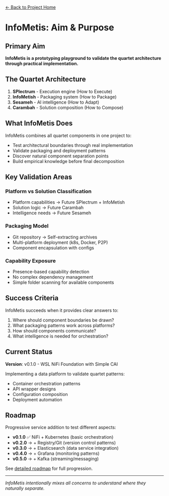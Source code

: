 [← Back to Project Home](../README.md)

# InfoMetis: Aim & Purpose

## Primary Aim

**InfoMetis is a prototyping playground to validate the quartet architecture through practical implementation.**

## The Quartet Architecture

1. **SPlectrum** - Execution engine (How to Execute)
2. **InfoMetish** - Packaging system (How to Package) 
3. **Sesameh** - AI intelligence (How to Adapt)
4. **Carambah** - Solution composition (How to Compose)

## What InfoMetis Does

InfoMetis combines all quartet components in one project to:
- Test architectural boundaries through real implementation
- Validate packaging and deployment patterns
- Discover natural component separation points
- Build empirical knowledge before final decomposition

## Key Validation Areas

### Platform vs Solution Classification
- Platform capabilities → Future SPlectrum + InfoMetish
- Solution logic → Future Carambah
- Intelligence needs → Future Sesameh

### Packaging Model
- Git repository → Self-extracting archives
- Multi-platform deployment (k8s, Docker, P2P)
- Component encapsulation with configs

### Capability Exposure
- Presence-based capability detection
- No complex dependency management
- Simple folder scanning for available components

## Success Criteria

InfoMetis succeeds when it provides clear answers to:
1. Where should component boundaries be drawn?
2. What packaging patterns work across platforms?
3. How should components communicate?
4. What intelligence is needed for orchestration?

## Current Status

**Version**: v0.1.0 - WSL NiFi Foundation with Simple CAI

Implementing a data platform to validate quartet patterns:
- Container orchestration patterns
- API wrapper designs  
- Configuration composition
- Deployment automation

## Roadmap

Progressive service addition to test different aspects:
- **v0.1.0** ✅ NiFi + Kubernetes (basic orchestration)
- **v0.2.0** → + Registry/Git (version control patterns)
- **v0.3.0** → + Elasticsearch (data service integration)
- **v0.4.0** → + Grafana (monitoring patterns)
- **v0.5.0** → + Kafka (streaming/messaging)

See [detailed roadmap](nifi-wsl-dev-platform/roadmap.md) for full progression.

---

*InfoMetis intentionally mixes all concerns to understand where they naturally separate.*